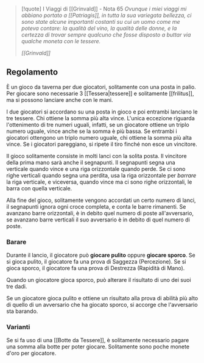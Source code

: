 > [!quote] I Viaggi di [[Grinvald]] - Nota 65
> *Ovunque i miei viaggi mi abbiano portato a [[Patriagis]], in tutta la sua variegata bellezza, ci sono state alcune importanti costanti su cui un uomo come me poteva contare: la qualità del vino, la qualità delle donne, e la certezza di trovar sempre qualcuno che fosse disposto a buttar via qualche moneta con le tessere.* 
> 
> *[[Grinvald]]*
## Regolamento

È un gioco da taverna per due giocatori, solitamente con una posta in palio.
Per giocare sono necessarie 3 [[Tessera|tessere]] e solitamente [[frilitus]], ma si possono lanciare anche con le mani. 

I due giocatori si accordano su una posta in gioco e poi entrambi lanciano le tre tessere. Chi ottiene la somma più alta vince. L'unica eccezione riguarda l'ottenimento di tre numeri uguali, infatti, se un giocatore ottiene un triplo numero uguale, vince anche se la somma è più bassa. 
Se entrambi i giocatori ottengono un triplo numero uguale, chi ottiene la somma più alta vince. Se i giocatori pareggiano, si ripete il tiro finché non esce un vincitore.

Il gioco solitamente consiste in molti lanci con la solita posta. Il vincitore della prima mano sarà anche il segnapunti. Il segnapunti segna una verticale quando vince e una riga orizzontale quando perde. Se ci sono righe verticali quando segna una perdita, usa la riga orizzontale per *barrare* la riga verticale, e viceversa, quando vince ma ci sono righe orizzontali, le barra con quella verticale. 

Alla fine del gioco, solitamente vengono accordati un certo numero di lanci, il segnapunti ignora ogni croce completa, e conta le barre rimanenti. Se avanzano barre orizzontali, è in debito quel numero di poste all'avversario, se avanzano barre verticali il suo avversario è in debito di quel numero di poste. 

### Barare

Durante il lancio, il giocatore può **giocare pulito** oppure **giocare sporco**. 
Se si gioca pulito, il giocatore fa una prova di Saggezza (Percezione). Se si gioca sporco, il giocatore fa una prova di Destrezza (Rapidità di Mano).

Quando un giocatore gioca sporco, può alterare il risultato di uno dei suoi tre dadi.

Se un giocatore gioca pulito e ottiene un risultato alla prova di abilità più alto di quello di un avversario che ha giocato sporco, si accorge che l'avversario sta barando.

### Varianti

Se si fa uso di una [[Botte da Tessere]], è solitamente necessario pagare una somma alla botte per poter giocare. Solitamente sono poche monete d'oro per giocatore.  

